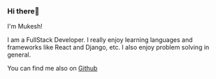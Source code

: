 ### Hi there👋
I'm Mukesh!

I am a FullStack Developer. I really enjoy learning languages and frameworks like React and Django, etc. I also enjoy problem solving in general.

You can find me also on [Github](https://github.com/ofmukesh)
